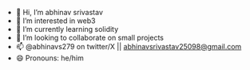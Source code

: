 - 👋 Hi, I’m abhinav srivastav
- 👀 I’m interested in web3
- 🌱 I’m currently learning solidity 
- 💞️ I’m looking to collaborate on small projects
- 📫 @abhinavs279 on twitter/X || abhinavsrivastav25098@gmail.com
- 😄 Pronouns: he/him

<!---
paradoxicalguy/paradoxicalguy is a ✨ special ✨ repository because its `README.md` (this file) appears on your GitHub profile.
You can click the Preview link to take a look at your changes.
--->
